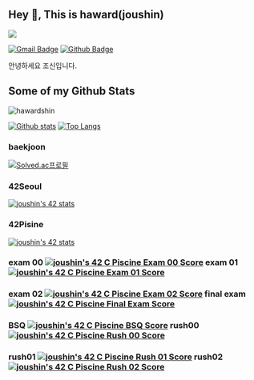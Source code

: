 ## Hey 👋, This is haward(joushin)
![](https://visitor-badge.glitch.me/badge?page_id=hawardshin)

[![Gmail Badge](https://img.shields.io/badge/-wnddms12345@naver.com-c14438?style=flat&logo=Gmail&logoColor=white&link=mailto:wnddms12345@naver.com)](mailto:wnddms12345@naver.com) [![Github Badge](https://img.shields.io/badge/-hawardshin-grey?style=flat&logo=github&logoColor=white&link=https://github.com/hawardshin/)](https://www.github.com/hawardshin/)<p align='left'>안녕하세요 조신입니다.</p>
## Some of my Github Stats
<p align=left> <img src=https://komarev.com/ghpvc/?username=hawardshin alt=hawardshin /> </p>

[![Github stats](https://github-readme-stats.vercel.app/api?username=hawardshin&show_icons=true&include_all_commits=true)](https://github.com/hawardshin/github-readme-stats)
[![Top Langs](https://github-readme-stats.vercel.app/api/top-langs/?username=hawardshin&layout=compact)](https://github.com/hawardshin/github-readme-stats)
### baekjoon

[![Solved.ac프로필](http://mazassumnida.wtf/api/v2/generate_badge?boj=wnddms12345)](https://solved.ac/wnddms12345)

###  42Seoul
[![joushin's 42 stats](https://badge42.vercel.app/api/v2/cl569d6ww001609mq9ncw9mf8/stats?cursusId=21&coalitionId=88)](https://github.com/JaeSeoKim/badge42)

### 42Pisine
[![joushin's 42 stats](https://badge42.vercel.app/api/v2/cl569d6ww001609mq9ncw9mf8/stats?cursusId=9&coalitionId=piscine)](https://github.com/JaeSeoKim/badge42)

### exam 00 [![joushin's 42 C Piscine Exam 00 Score](https://badge42.vercel.app/api/v2/cl569d6ww001609mq9ncw9mf8/project/2559691)](https://github.com/JaeSeoKim/badge42) exam 01 [![joushin's 42 C Piscine Exam 01 Score](https://badge42.vercel.app/api/v2/cl569d6ww001609mq9ncw9mf8/project/2566830)](https://github.com/JaeSeoKim/badge42)
### exam 02 [![joushin's 42 C Piscine Exam 02 Score](https://badge42.vercel.app/api/v2/cl569d6ww001609mq9ncw9mf8/project/2572855)](https://github.com/JaeSeoKim/badge42)  final exam [![joushin's 42 C Piscine Final Exam Score](https://badge42.vercel.app/api/v2/cl569d6ww001609mq9ncw9mf8/project/2580547)](https://github.com/JaeSeoKim/badge42)

### BSQ [![joushin's 42 C Piscine BSQ Score](https://badge42.vercel.app/api/v2/cl569d6ww001609mq9ncw9mf8/project/2573885)](https://github.com/JaeSeoKim/badge42) rush00 [![joushin's 42 C Piscine Rush 00 Score](https://badge42.vercel.app/api/v2/cl569d6ww001609mq9ncw9mf8/project/2560133)](https://github.com/JaeSeoKim/badge42)

### rush01 [![joushin's 42 C Piscine Rush 01 Score](https://badge42.vercel.app/api/v2/cl569d6ww001609mq9ncw9mf8/project/2566834)](https://github.com/JaeSeoKim/badge42) rush02 [![joushin's 42 C Piscine Rush 02 Score](https://badge42.vercel.app/api/v2/cl569d6ww001609mq9ncw9mf8/project/2576912)](https://github.com/JaeSeoKim/badge42)

